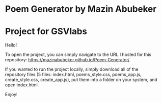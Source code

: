 # Poem Generator by Mazin Abubeker
# Project for GSVlabs

Hello!

To open the project, you can simply navigate to the URL I hosted for this repository:
https://mazinabubeker.github.io/Poem-Generator/

If you wanted to run the project locally, simply download all of the repository files (5 files: index.html, poems_style.css, poems_app.js, create_style.css, create_app.js), put them into a folder on your system, and open index.html.

Enjoy!
